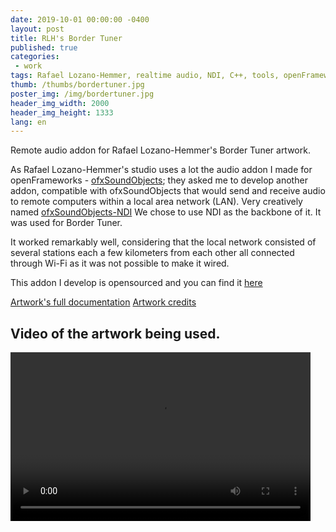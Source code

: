 ```yaml
---
date: 2019-10-01 00:00:00 -0400
layout: post
title: RLH's Border Tuner
published: true
categories:
 - work
tags: Rafael Lozano-Hemmer, realtime audio, NDI, C++, tools, openFrameworks
thumb: /thumbs/bordertuner.jpg
poster_img: /img/bordertuner.jpg
header_img_width: 2000
header_img_height: 1333
lang: en
---
```

Remote audio addon for Rafael Lozano-Hemmer's Border Tuner artwork.

As Rafael Lozano-Hemmer's studio uses a lot the audio addon I made for openFrameworks - [ofxSoundObjects](https://github.com/roymacdonald/ofxSoundObjects); they asked me to develop another addon, compatible with ofxSoundObjects that would send and receive audio to remote computers within a local area network (LAN). Very creatively named [ofxSoundObjects-NDI](https://github.com/roymacdonald/ofxSoundObjects-NDI)
We chose to use NDI as the backbone of it.
It was used for Border Tuner.

It worked remarkably well, considering that the local network consisted of several stations each a few kilometers from each other all connected through Wi-Fi as it was not possible to make it wired.

This addon I develop is opensourced and you can find it [here](https://github.com/roymacdonald/ofxSoundObjects-NDI)



[Artwork's full documentation](https://www.lozano-hemmer.com/border_tuner__sintonizador_fronterizo.php)
[Artwork credits](https://www.bordertuner.net/es/credits-and-contacts)


## Video of the artwork being used.
									
<video preload="metadata" width="480" height="270" controls  >
	<source src="https://www.lozano-hemmer.com/videos/artwork/border_tuner_hola_el_paso_2019_ml_001.mp4#t=0.1"  type="video/mp4">
	<source src="https://www.lozano-hemmer.com/videos/artwork/border_tuner_hola_el_paso_2019_ml_001.ogv#t=0.1"  type="video/ogg">
	<source src="https://www.lozano-hemmer.com/videos/artwork/border_tuner_hola_el_paso_2019_ml_001.webm#t=0.1" type="video/webm">
Your browser does not support the video tag.
</video>							
				